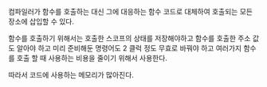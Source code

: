 컴파일러가 함수를 호출하는 대신
그에 대응하는 함수 코드로 대체하여 호출되는 모든 장소에 삽입할 수 있다.

함수를 호출하기 위해서는 호출한 스코프의 상태를 저장해야하고
함수를 호출한 주소 값도 알아야 하고
미리 준비해둔 명령어도 2 클럭 정도 무효로 바꿔야 하고
여러가지 함수를 호출 할 때 사용하는 비용을 줄이기 위해서 사용한다.

따라서 코드에 사용하는 메모리가 많아진다.
